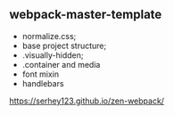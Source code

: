 ## webpack-master-template

- normalize.css;
- base project structure;
- .visually-hidden;
- .container and media
- font mixin
- handlebars

https://serhey123.github.io/zen-webpack/
